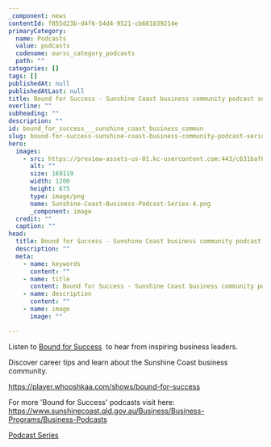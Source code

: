 ```yaml
---
_component: news
contentId: f855d23b-d4f6-54d4-9521-cb681839214e
primaryCategory:
  name: Podcasts
  value: podcasts
  codename: oursc_category_podcasts
  path: ""
categories: []
tags: []
publishedAt: null
publishedAtLast: null
title: Bound for Success - Sunshine Coast business community podcast series
overline: ""
subheading: ""
description: ""
id: bound_for_success___sunshine_coast_business_commun
slug: bound-for-success-sunshine-coast-business-community-podcast-series
hero:
  images:
    - src: https://preview-assets-us-01.kc-usercontent.com:443/c631baf8-1b46-001f-580c-d0001b68b4a8/c799480a-94e1-4370-b8b7-c063a24dcdd9/Sunshine-Coast-Business-Podcast-Series-4.png
      alt: ""
      size: 169119
      width: 1200
      height: 675
      type: image/png
      name: Sunshine-Coast-Business-Podcast-Series-4.png
      _component: image
  credit: ""
  caption: ""
head:
  title: Bound for Success - Sunshine Coast business community podcast series
  description: ""
  meta:
    - name: keywords
      content: ""
    - name: title
      content: Bound for Success - Sunshine Coast business community podcast series
    - name: description
      content: ""
    - name: image
      image: ""

---
```

Listen to [Bound for Success](https://anchor.fm/bound-for-success)
 to hear from inspiring business leaders.

Discover career tips and learn about the Sunshine Coast business community.

<https://player.whooshkaa.com/shows/bound-for-success>


For more 'Bound for Success' podcasts visit here: <https://www.sunshinecoast.qld.gov.au/Business/Business-Programs/Business-Podcasts>


[Podcast Series](https://www.sunshinecoast.qld.gov.au/Business/Business-Programs/Business-Podcasts)
